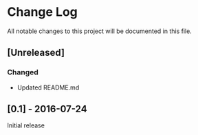 # Change Log
All notable changes to this project will be documented in this file.

## [Unreleased]
### Changed
- Updated README.md

## [0.1] - 2016-07-24
Initial release
